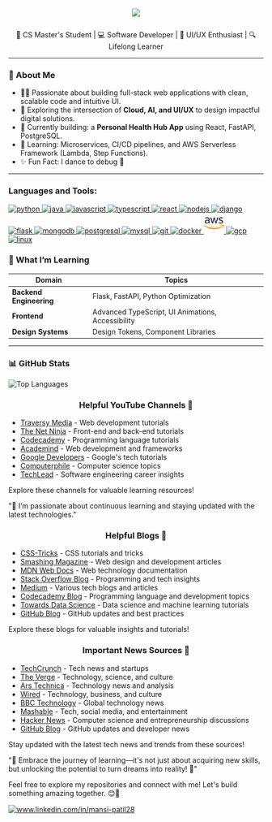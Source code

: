      
<div>    
  <h1 align="center"?     
    <a href="https://git.io/typing-svg">   
        <img src="https://readme-typing-svg.herokuapp.com/?font=Righteous&size=50&center=true&vCenter=true&width=500&height=70&duration=4000&lines=👋+Hi+There!;+I'm+Mansi+Patil!" />
    </a>   
   </h1>                                  
<p align="center">🚀 CS Master's Student | 💻 Software Developer | 🎨 UI/UX Enthusiast | 🔍 Lifelong Learner</p>                         
</div>           

---

### 🌟 About Me

- 👩‍💻 Passionate about building full-stack web applications with clean, scalable code and intuitive UI.
- 🧠 Exploring the intersection of **Cloud, AI, and UI/UX** to design impactful digital solutions.
- 🔭 Currently building: a **Personal Health Hub App** using React, FastAPI, PostgreSQL.
- 🌱 Learning: Microservices, CI/CD pipelines, and AWS Serverless Framework (Lambda, Step Functions).
- ✨ Fun Fact: I dance to debug 🕺 

---

<h3 align="left">Languages and Tools:</h3>
<p align="left">
  <!-- Python -->
  <a href="https://www.python.org" target="_blank" rel="noreferrer">
    <img src="https://cdn.jsdelivr.net/gh/devicons/devicon/icons/python/python-original.svg" alt="python" width="40" height="40"/>
  </a>
  <!-- Java -->
  <a href="https://www.java.com" target="_blank" rel="noreferrer">
    <img src="https://cdn.jsdelivr.net/gh/devicons/devicon/icons/java/java-original.svg" alt="java" width="40" height="40"/>
  </a>
  <!-- JavaScript -->
  <a href="https://developer.mozilla.org/en-US/docs/Web/JavaScript" target="_blank" rel="noreferrer">
    <img src="https://cdn.jsdelivr.net/gh/devicons/devicon/icons/javascript/javascript-original.svg" alt="javascript" width="40" height="40"/>
  </a>
  <!-- TypeScript -->
  <a href="https://www.typescriptlang.org/" target="_blank" rel="noreferrer">
    <img src="https://cdn.jsdelivr.net/gh/devicons/devicon/icons/typescript/typescript-original.svg" alt="typescript" width="40" height="40"/>
  </a>
  <!-- React -->
  <a href="https://reactjs.org/" target="_blank" rel="noreferrer">
    <img src="https://cdn.jsdelivr.net/gh/devicons/devicon/icons/react/react-original.svg" alt="react" width="40" height="40"/>
  </a>
  <!-- Node.js -->
  <a href="https://nodejs.org" target="_blank" rel="noreferrer">
    <img src="https://cdn.jsdelivr.net/gh/devicons/devicon/icons/nodejs/nodejs-original.svg" alt="nodejs" width="40" height="40"/>
  </a>
  <!-- Django -->
  <a href="https://www.djangoproject.com/" target="_blank" rel="noreferrer">
    <img src="https://cdn.jsdelivr.net/gh/devicons/devicon/icons/django/django-plain.svg" alt="django" width="40" height="40"/>
  </a>
  <!-- Flask (Custom hosted icon) -->
  <a href="https://flask.palletsprojects.com/" target="_blank" rel="noreferrer">
    <img src="https://upload.wikimedia.org/wikipedia/commons/3/3c/Flask_logo.svg" alt="flask" width="40" height="40"/>
  </a>
  <!-- MongoDB -->
  <a href="https://www.mongodb.com/" target="_blank" rel="noreferrer">
    <img src="https://cdn.jsdelivr.net/gh/devicons/devicon/icons/mongodb/mongodb-original.svg" alt="mongodb" width="40" height="40"/>
  </a>
  <!-- PostgreSQL -->
  <a href="https://www.postgresql.org" target="_blank" rel="noreferrer">
    <img src="https://cdn.jsdelivr.net/gh/devicons/devicon/icons/postgresql/postgresql-original.svg" alt="postgresql" width="40" height="40"/>
  </a>
  <!-- MySQL -->
  <a href="https://www.mysql.com/" target="_blank" rel="noreferrer">
    <img src="https://cdn.jsdelivr.net/gh/devicons/devicon/icons/mysql/mysql-original.svg" alt="mysql" width="40" height="40"/>
  </a>
  <!-- Git -->
  <a href="https://git-scm.com/" target="_blank" rel="noreferrer">
    <img src="https://cdn.jsdelivr.net/gh/devicons/devicon/icons/git/git-original.svg" alt="git" width="40" height="40"/>
  </a>
  <!-- Docker -->
  <a href="https://www.docker.com/" target="_blank" rel="noreferrer">
    <img src="https://cdn.jsdelivr.net/gh/devicons/devicon/icons/docker/docker-original.svg" alt="docker" width="40" height="40"/>
  </a>
  <!-- AWS -->
  <a href="https://aws.amazon.com" target="_blank" rel="noreferrer">
    <img src="https://raw.githubusercontent.com/devicons/devicon/master/icons/amazonwebservices/amazonwebservices-original-wordmark.svg" alt="aws" width="40" height="40"/>
  </a>
  <!-- GCP -->
  <a href="https://cloud.google.com" target="_blank" rel="noreferrer">
    <img src="https://www.vectorlogo.zone/logos/google_cloud/google_cloud-icon.svg" alt="gcp" width="40" height="40"/>
  </a>
  <!-- Linux -->
  <a href="https://www.linux.org/" target="_blank" rel="noreferrer">
    <img src="https://cdn.jsdelivr.net/gh/devicons/devicon/icons/linux/linux-original.svg" alt="linux" width="40" height="40"/>
  </a>
</p>

### 🧠 What I’m Learning

| Domain | Topics |
|--------|--------|
| **Backend Engineering** | Flask, FastAPI, Python Optimization |
| **Frontend** | Advanced TypeScript, UI Animations, Accessibility |
| **Design Systems** | Design Tokens, Component Libraries |

---
<h3 align="left">📊 GitHub Stats</h3>


<p align="left">
  <img src="https://github-readme-stats.vercel.app/api/top-langs/?username=mansi2804&layout=compact&theme=radical" alt="Top Languages" />
</p>


  <h3 align="center"> Helpful YouTube Channels 🎥</h3>
  
- [Traversy Media](https://www.youtube.com/user/TechGuyWeb) - Web development tutorials
- [The Net Ninja](https://www.youtube.com/channel/UCW5YeuERMmlnqo4oq8vwUpg) - Front-end and back-end tutorials
- [Codecademy](https://www.youtube.com/user/Codecademy) - Programming language tutorials
- [Academind](https://www.youtube.com/c/Academind) - Web development and frameworks
- [Google Developers](https://www.youtube.com/user/GoogleDevelopers) - Google's tech tutorials
- [Computerphile](https://www.youtube.com/user/Computerphile) - Computer science topics
- [TechLead](https://www.youtube.com/channel/UC4xKdmAXFh4ACyhpiQ_3qBw) - Software engineering career insights

Explore these channels for valuable learning resources! 

"🚀 I’m passionate about continuous learning and staying updated with the latest technologies."

  <h3 align="center"> Helpful Blogs 📝 </h3> 

- [CSS-Tricks](https://css-tricks.com/) - CSS tutorials and tricks
- [Smashing Magazine](https://www.smashingmagazine.com/) - Web design and development articles
- [MDN Web Docs](https://developer.mozilla.org/en-US/) - Web technology documentation
- [Stack Overflow Blog](https://stackoverflow.blog/) - Programming and tech insights
- [Medium](https://medium.com/) - Various tech blogs and articles
- [Codecademy Blog](https://www.codecademy.com/blog) - Programming language and development topics
- [Towards Data Science](https://towardsdatascience.com/) - Data science and machine learning tutorials
- [GitHub Blog](https://github.blog/) - GitHub updates and best practices

Explore these blogs for valuable insights and tutorials!


  <h3 align="center">  Important News Sources 📰</h3> 
  
- [TechCrunch](https://techcrunch.com/) - Tech news and startups
- [The Verge](https://www.theverge.com/) - Technology, science, and culture
- [Ars Technica](https://arstechnica.com/) - Technology news and analysis
- [Wired](https://www.wired.com/) - Technology, business, and culture
- [BBC Technology](https://www.bbc.com/news/technology) - Global technology news
- [Mashable](https://mashable.com/) - Tech, social media, and entertainment
- [Hacker News](https://news.ycombinator.com/) - Computer science and entrepreneurship discussions
- [GitHub Blog](https://github.blog/) - GitHub updates and developer news

Stay updated with the latest tech news and trends from these sources!

"🚀 Embrace the journey of learning—it's not just about acquiring new skills, but unlocking the potential to turn dreams into reality! 🌟"

Feel free to explore my repositories and connect with me! Let's build something amazing together. 😊🚀
<p align="left">
<a href="https://linkedin.com/in/mansi-patil28" target="blank"><img align="center" src="https://raw.githubusercontent.com/rahuldkjain/github-profile-readme-generator/master/src/images/icons/Social/linked-in-alt.svg" alt="www.linkedin.com/in/mansi-patil28" height="30" width="40" /></a>
</p>



